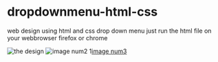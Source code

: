 # dropdownmenu-html-css
web design using html and css drop down menu
just run the html file on your webbrowser firefox or chrome


![the design](https://i.ibb.co/VW6RXjf/Screenshot-2022-10-10-11-43-13.png)
![image num2](https://ibb.co/m8P1RVP)
1[image num3](https://ibb.co/Gvmygxz)
